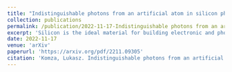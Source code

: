 ```yaml
---
title: "Indistinguishable photons from an artificial atom in silicon photonics"
collection: publications
permalink: /publication/2022-11-17-Indistinguishable photons from an artificial atom in silicon photonics
excerpt: 'Silicon is the ideal material for building electronic and photonic circuits at scale. Spin qubits and integrated photonic quantum technologies in silicon offer a promising path to scaling by leveraging advanced semiconductor manufacturing and integration capabilities. However, the lack of deterministic quantum light sources, two-photon gates, and spin-photon interfaces in silicon poses a major challenge to scalability. In this work, we show a new type of indistinguishable photon source in silicon photonics based on an artificial atom. We show that a G center in a silicon waveguide can generate high-purity telecom-band single photons. We perform high-resolution spectroscopy and time-delayed two-photon interference to demonstrate the indistinguishability of single photons emitted from a G center in a silicon waveguide. Our results show that artificial atoms in silicon photonics can source highly coherent single photons suitable for photonic quantum networks and processors.'
date: 2022-11-17
venue: 'arXiv'
paperurl: 'https://arxiv.org/pdf/2211.09305'
citation: 'Komza, Lukasz. Indistinguishable photons from an artificial atom in silicon photonics. arXiv. (2022).'
---
```


